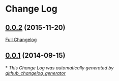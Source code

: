 # Change Log

## [0.0.2](https://github.com/skratchdot/object-path-set/tree/0.0.2) (2015-11-20)
[Full Changelog](https://github.com/skratchdot/object-path-set/compare/0.0.1...0.0.2)

## [0.0.1](https://github.com/skratchdot/object-path-set/tree/0.0.1) (2014-09-15)


\* *This Change Log was automatically generated by [github_changelog_generator](https://github.com/skywinder/Github-Changelog-Generator)*